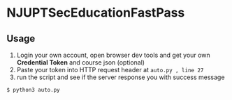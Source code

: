 # NJUPTSecEducationFastPass

## Usage

1. Login your own account, open browser dev tools and get your own **Credential Token** and course json (optional)
2. Paste your token into HTTP request header at `auto.py , line 27`
3. run the script and see if the server response you with success message

```python
$ python3 auto.py
```
